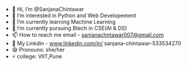 - 👋 Hi, I’m @SanjanaChintawar
- 👀 I’m interested in Python and Web Developement
- 🌱 I’m currently learning Machine Learning
- 💞️ I’m currently pursuing Btech in CSE(AI & DS)
- 📫 How to reach me email - sanjanachntawar007@gmail.com
- 🔗 My Linkdin - www.linkedin.com/in/
sanjana-chintawar-533534270
- 😄 Pronouns: she/her
- ⚡ college: VIIT,Pune

<!---
SanjanaChintawar/SanjanaChintawar is a ✨ special ✨ repository because its `README.md` (this file) appears on your GitHub profile.
You can click the Preview link to take a look at your changes.
--->
